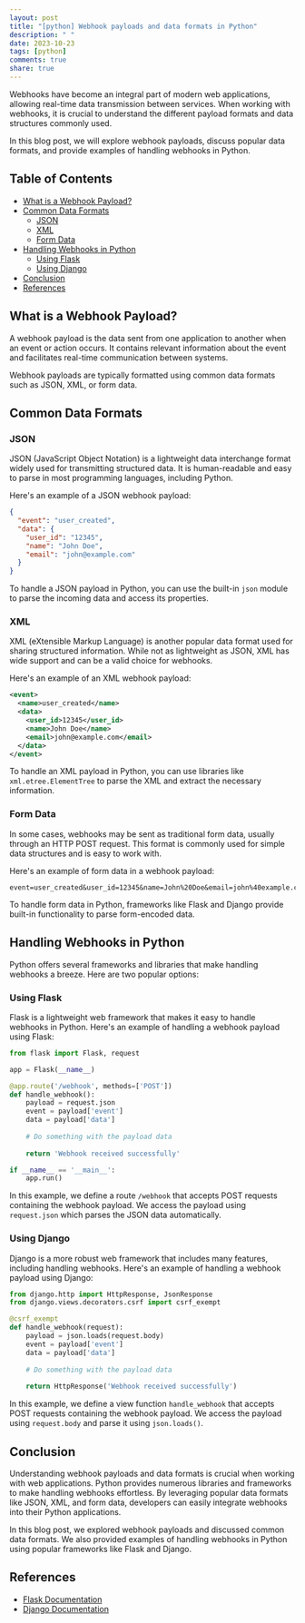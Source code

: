 ```yaml
---
layout: post
title: "[python] Webhook payloads and data formats in Python"
description: " "
date: 2023-10-23
tags: [python]
comments: true
share: true
---
```


Webhooks have become an integral part of modern web applications, allowing real-time data transmission between services. When working with webhooks, it is crucial to understand the different payload formats and data structures commonly used.

In this blog post, we will explore webhook payloads, discuss popular data formats, and provide examples of handling webhooks in Python.

## Table of Contents

- [What is a Webhook Payload?](#what-is-a-webhook-payload)
- [Common Data Formats](#common-data-formats)
  - [JSON](#json)
  - [XML](#xml)
  - [Form Data](#form-data)
- [Handling Webhooks in Python](#handling-webhooks-in-python)
  - [Using Flask](#using-flask)
  - [Using Django](#using-django)
- [Conclusion](#conclusion)
- [References](#references)

## What is a Webhook Payload?

A webhook payload is the data sent from one application to another when an event or action occurs. It contains relevant information about the event and facilitates real-time communication between systems.

Webhook payloads are typically formatted using common data formats such as JSON, XML, or form data.

## Common Data Formats

### JSON

JSON (JavaScript Object Notation) is a lightweight data interchange format widely used for transmitting structured data. It is human-readable and easy to parse in most programming languages, including Python.

Here's an example of a JSON webhook payload:

```json
{
  "event": "user_created",
  "data": {
    "user_id": "12345",
    "name": "John Doe",
    "email": "john@example.com"
  }
}
```

To handle a JSON payload in Python, you can use the built-in `json` module to parse the incoming data and access its properties.

### XML

XML (eXtensible Markup Language) is another popular data format used for sharing structured information. While not as lightweight as JSON, XML has wide support and can be a valid choice for webhooks.

Here's an example of an XML webhook payload:

```xml
<event>
  <name>user_created</name>
  <data>
    <user_id>12345</user_id>
    <name>John Doe</name>
    <email>john@example.com</email>
  </data>
</event>
```

To handle an XML payload in Python, you can use libraries like `xml.etree.ElementTree` to parse the XML and extract the necessary information.

### Form Data

In some cases, webhooks may be sent as traditional form data, usually through an HTTP POST request. This format is commonly used for simple data structures and is easy to work with.

Here's an example of form data in a webhook payload:

```
event=user_created&user_id=12345&name=John%20Doe&email=john%40example.com
```

To handle form data in Python, frameworks like Flask and Django provide built-in functionality to parse form-encoded data.

## Handling Webhooks in Python

Python offers several frameworks and libraries that make handling webhooks a breeze. Here are two popular options:

### Using Flask

Flask is a lightweight web framework that makes it easy to handle webhooks in Python. Here's an example of handling a webhook payload using Flask:

```python
from flask import Flask, request

app = Flask(__name__)

@app.route('/webhook', methods=['POST'])
def handle_webhook():
    payload = request.json
    event = payload['event']
    data = payload['data']
    
    # Do something with the payload data
    
    return 'Webhook received successfully'

if __name__ == '__main__':
    app.run()
```

In this example, we define a route `/webhook` that accepts POST requests containing the webhook payload. We access the payload using `request.json` which parses the JSON data automatically.

### Using Django

Django is a more robust web framework that includes many features, including handling webhooks. Here's an example of handling a webhook payload using Django:

```python
from django.http import HttpResponse, JsonResponse
from django.views.decorators.csrf import csrf_exempt

@csrf_exempt
def handle_webhook(request):
    payload = json.loads(request.body)
    event = payload['event']
    data = payload['data']
    
    # Do something with the payload data
    
    return HttpResponse('Webhook received successfully')

```

In this example, we define a view function `handle_webhook` that accepts POST requests containing the webhook payload. We access the payload using `request.body` and parse it using `json.loads()`.

## Conclusion

Understanding webhook payloads and data formats is crucial when working with web applications. Python provides numerous libraries and frameworks to make handling webhooks effortless. By leveraging popular data formats like JSON, XML, and form data, developers can easily integrate webhooks into their Python applications.

In this blog post, we explored webhook payloads and discussed common data formats. We also provided examples of handling webhooks in Python using popular frameworks like Flask and Django.

## References

- [Flask Documentation](https://flask.palletsprojects.com/)
- [Django Documentation](https://docs.djangoproject.com/)